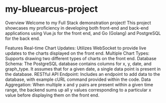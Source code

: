 # my-bluearcus-project

Overview
Welcome to my Full Stack demonstration project! This project showcases my proficiency in developing both front-end and back-end applications using Vue.js for the front end, and Go (Golang) and PostgreSQL for the back end.

Features
Real-time Chart Updates: Utilizes WebSocket to provide live updates to the charts displayed on the front end.
Multiple Chart Types: Supports drawing two different types of charts on the front end.
Database Schema: The PostgreSQL database contains columns for x, y, date, and graph_type. It assumes that for a given date, a single data point is present in the database.
RESTful API Endpoint: Includes an endpoint to add data to the database, with example cURL command provided within the code.
Data Aggregation: When multiple x and y pairs are present within a given time range, the backend sums up all y values corresponding to a particular x value before displaying them on the front end.
